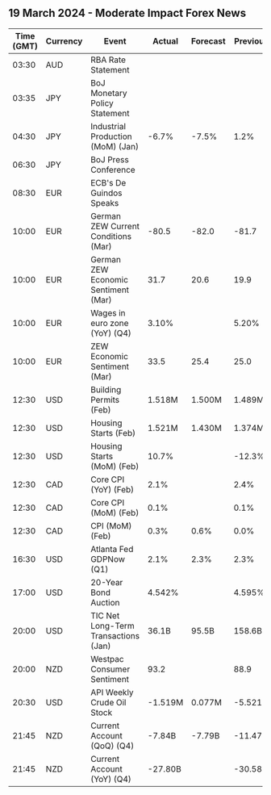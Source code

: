 ## 19 March 2024 - Moderate Impact Forex News

| Time (GMT) | Currency | Event | Actual | Forecast | Previous |
|------|----------|-------|--------|----------|----------|
| 03:30 | AUD | RBA Rate Statement |  |  |  |
| 03:35 | JPY | BoJ Monetary Policy Statement |  |  |  |
| 04:30 | JPY | Industrial Production (MoM) (Jan) | -6.7% | -7.5% | 1.2% |
| 06:30 | JPY | BoJ Press Conference |  |  |  |
| 08:30 | EUR | ECB's De Guindos Speaks |  |  |  |
| 10:00 | EUR | German ZEW Current Conditions (Mar) | -80.5 | -82.0 | -81.7 |
| 10:00 | EUR | German ZEW Economic Sentiment (Mar) | 31.7 | 20.6 | 19.9 |
| 10:00 | EUR | Wages in euro zone (YoY) (Q4) | 3.10% |  | 5.20% |
| 10:00 | EUR | ZEW Economic Sentiment (Mar) | 33.5 | 25.4 | 25.0 |
| 12:30 | USD | Building Permits (Feb) | 1.518M | 1.500M | 1.489M |
| 12:30 | USD | Housing Starts (Feb) | 1.521M | 1.430M | 1.374M |
| 12:30 | USD | Housing Starts (MoM) (Feb) | 10.7% |  | -12.3% |
| 12:30 | CAD | Core CPI (YoY) (Feb) | 2.1% |  | 2.4% |
| 12:30 | CAD | Core CPI (MoM) (Feb) | 0.1% |  | 0.1% |
| 12:30 | CAD | CPI (MoM) (Feb) | 0.3% | 0.6% | 0.0% |
| 16:30 | USD | Atlanta Fed GDPNow (Q1) | 2.1% | 2.3% | 2.3% |
| 17:00 | USD | 20-Year Bond Auction | 4.542% |  | 4.595% |
| 20:00 | USD | TIC Net Long-Term Transactions (Jan) | 36.1B | 95.5B | 158.6B |
| 20:00 | NZD | Westpac Consumer Sentiment | 93.2 |  | 88.9 |
| 20:30 | USD | API Weekly Crude Oil Stock | -1.519M | 0.077M | -5.521M |
| 21:45 | NZD | Current Account (QoQ) (Q4) | -7.84B | -7.79B | -11.47B |
| 21:45 | NZD | Current Account (YoY) (Q4) | -27.80B |  | -30.58B |
